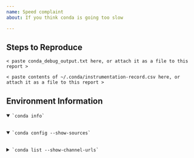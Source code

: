 ```yaml
---
name: Speed complaint
about: If you think conda is going too slow

---
```



<!--
Hi!  Read this; it's important.

Anaconda Community Code of Conduct: https://www.anaconda.com/community-code-of-conduct/

We get a lot of reports on the conda issue tracker about speed. These are mostly
not very helpful, because they only very generally complain about the total time
conda is taking. They often don’t even say what conda is taking so long to do -
just that it’s slow. If you want to file an issue report about conda’s speed, we
ask that you take the time to isolate exactly what part is slow, and what you think
is a reasonable amount of time for that operation to take (preferably by
comparison with another tool that is performing a similar task). Please see some
tips below on how to collect useful information for a bug report.

Complaints that include no useful information will be ignored and closed.

-->

## Steps to Reproduce
<!-- Show us some debugging output.  Here we generate conda_debug_output.txt - please upload it with your report.

* On unix (bash shells): 

  CONDA_INSTRUMENTATION_ENABLED=1 <your conda command> -vv | tee conda_debug_output.txt

* On Windows:

  set CONDA_INSTRUMENTATION_ENABLED=1
  powershell "<your conda command> -vv | tee conda_debug_output.txt"

-->
```
< paste conda_debug_output.txt here, or attach it as a file to this report >

```

```
< paste contents of ~/.conda/instrumentation-record.csv here, or attach it as a file to this report >
```


## Environment Information
<details open><summary><code>`conda info`</code></summary><p>
<!-- between the ticks below, paste the output of 'conda info' -->

```

```
</p></details>


<details open><summary><code>`conda config --show-sources`</code></summary><p>
<!-- between the ticks below, paste the output of 'conda config --show-sources' -->

```

```
</p></details>


<details><summary><code>`conda list --show-channel-urls`</code></summary><p>
<!-- between the ticks below, paste the output of 'conda list --show-channel-urls' -->

```

```
</p></details>
